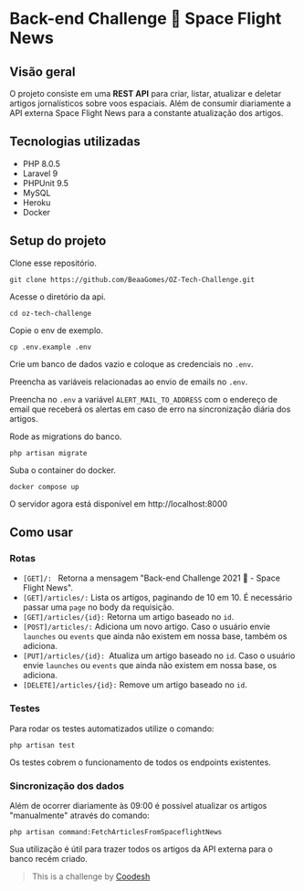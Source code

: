 # Back-end Challenge 🏅 Space Flight News

## Visão geral  

O projeto consiste em uma **REST API** para criar, listar, atualizar e deletar artigos jornalísticos sobre voos espaciais. Além de consumir diariamente a API externa Space Flight News para a constante atualização dos artigos.

## Tecnologias utilizadas

- PHP 8.0.5 
- Laravel 9
- PHPUnit 9.5
- MySQL 
- Heroku
- Docker
 

## Setup do projeto  

Clone esse repositório.

    git clone https://github.com/BeaaGomes/OZ-Tech-Challenge.git
    
Acesse o diretório da api.    

    cd oz-tech-challenge  

Copie o env de exemplo.  

    cp .env.example .env  

Crie um banco de dados vazio e coloque as credenciais no `.env`.

Preencha as variáveis relacionadas ao envio de emails no `.env`.

Preencha no `.env` a variável `ALERT_MAIL_TO_ADDRESS` com o endereço de email que receberá os alertas em caso de erro na sincronização diária dos artigos.

Rode as migrations do banco.

    php artisan migrate

Suba o container do docker.  

    docker compose up 

O servidor agora está disponível em http://localhost:8000  

## Como usar

### Rotas

- `[GET]/: ` Retorna a mensagem "Back-end Challenge 2021 🏅 - Space Flight News".
- `[GET]/articles/:` Lista os artigos, paginando de 10 em 10. É necessário passar uma `page` no body da requisição.
- `[GET]/articles/{id}:` Retorna um artigo baseado no `id`.
- `[POST]/articles/:` Adiciona um novo artigo. Caso o usuário envie `launches` ou `events` que ainda não existem em nossa base, também os adiciona.
- `[PUT]/articles/{id}: `Atualiza um artigo baseado no `id`. Caso o usuário envie `launches` ou `events` que ainda não existem em nossa base, os adiciona.
- `[DELETE]/articles/{id}:` Remove um artigo baseado no `id`.

### Testes

Para rodar os testes automatizados utilize o comando:

    php artisan test

Os testes cobrem o funcionamento de todos os endpoints existentes.

### Sincronização dos dados

Além de ocorrer diariamente às 09:00 é possível atualizar os artigos "manualmente" através do comando:

    php artisan command:FetchArticlesFromSpaceflightNews

Sua utilização é útil para trazer todos os artigos da API externa para o banco recém criado.

>  This is a challenge by [Coodesh](https://coodesh.com/)
